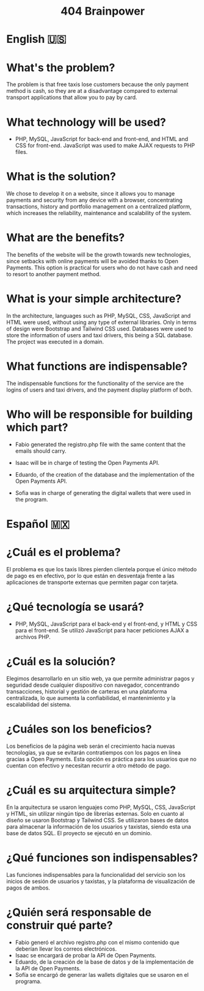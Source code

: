 <h1 align="center"> 404 Brainpower </h1>

# English 🇺🇸

# What's the problem?

The problem is that free taxis lose customers because the only payment method is cash, so they are at a disadvantage compared to external transport applications that allow you to pay by card.

# What technology will be used?

- PHP, MySQL, JavaScript for back-end and front-end, and HTML and CSS for front-end. JavaScript was used to make AJAX requests to PHP files.

# What is the solution?

We chose to develop it on a website, since it allows you to manage payments and security from any device with a browser, concentrating transactions, history and portfolio management on a centralized platform, which increases the reliability, maintenance and scalability of the system.

# What are the benefits?

The benefits of the website will be the growth towards new technologies, since setbacks with online payments will be avoided thanks to Open Payments. This option is practical for users who do not have cash and need to resort to another payment method.

# What is your simple architecture?

In the architecture, languages such as PHP, MySQL, CSS, JavaScript and HTML were used, without using any type of external libraries. Only in terms of design were Bootstrap and Tailwind CSS used. Databases were used to store the information of users and taxi drivers, this being a SQL database. The project was executed in a domain.

# What functions are indispensable?

The indispensable functions for the functionality of the service are the logins of users and taxi drivers, and the payment display platform of both.

# Who will be responsible for building which part?

- Fabio generated the registro.php file with the same content that the emails should carry.

- Isaac will be in charge of testing the Open Payments API.

- Eduardo, of the creation of the database and the implementation of the Open Payments API.

- Sofia was in charge of generating the digital wallets that were used in the program.

# Español 🇲🇽

# ¿Cuál es el problema?
El problema es que los taxis libres pierden clientela porque el único método de pago es en efectivo, por lo que están en desventaja frente a las aplicaciones de transporte externas que permiten pagar con tarjeta.

# ¿Qué tecnología se usará?
- PHP, MySQL, JavaScript para el back-end y el front-end, y HTML y CSS para el front-end.
Se utilizó JavaScript para hacer peticiones AJAX a archivos PHP.

# ¿Cuál es la solución?
Elegimos desarrollarlo en un sitio web, ya que permite administrar pagos y seguridad desde cualquier dispositivo con navegador, concentrando transacciones, historial y gestión de carteras en una plataforma centralizada, lo que aumenta la confiabilidad, el mantenimiento y la escalabilidad del sistema. 

# ¿Cuáles son los beneficios?
Los beneficios de la página web serán el crecimiento hacia nuevas tecnologías, ya que se evitarán contratiempos con los pagos en línea gracias a Open Payments. Esta opción es práctica para los usuarios que no cuentan con efectivo y necesitan recurrir a otro método de pago.

# ¿Cuál es su arquitectura simple?
En la arquitectura se usaron lenguajes como PHP, MySQL, CSS, JavaScript y HTML, sin utilizar ningún tipo de librerías externas. Solo en cuanto al diseño se usaron Bootstrap y Tailwind CSS. Se utilizaron bases de datos para almacenar la información de los usuarios y taxistas, siendo esta una base de datos SQL. El proyecto se ejecutó en un dominio.

# ¿Qué funciones son indispensables?
Las funciones indispensables para la funcionalidad del servicio son los inicios de sesión de usuarios y taxistas, y la plataforma de visualización de pagos de ambos.

# ¿Quién será responsable de construir qué parte?
- Fabio generó el archivo registro.php con el mismo contenido que deberían llevar los correos electrónicos.
- Isaac se encargará de probar la API de Open Payments.
- Eduardo, de la creación de la base de datos y de la implementación de la API de Open Payments.
- Sofía se encargó de generar las wallets digitales que se usaron en el programa.
